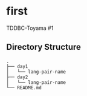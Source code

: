 # first
TDDBC-Toyama #1

## Directory Structure

```
.
├── day1
│   └── lang-pair-name
├── day2
│   └── lang-pair-name
└── README.md

```

